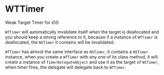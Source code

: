 # WTTimer
Weak Target Timer for iOS

`WTTimer` will automatically invalidate itself when the target is deallocated and you should keep a strong reference 
to it, because if a instance of `WTTimer` is deallocated, the `NSTimer` it contains will be invalidated.

`WTTimer` has almost the same interface as `NSTimer`, it contains a `NSTimer` instance, when you create a `WTTimer` with
any one of its class method, it will create a instance of `TimerDelegateObject` and use it as the target of `NSTimer`, 
when timer fires, the delegate will delegate back to `WTTimer`.
